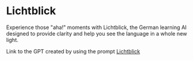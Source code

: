# Lichtblick
Experience those "aha!" moments with Lichtblick, the German learning AI designed to provide clarity and help you see the language in a whole new light.

Link to the GPT created by using the prompt [Lichtblick](https://chatgpt.com/g/g-67eb06db68b88191864b997a703bec21-lichtblick)
